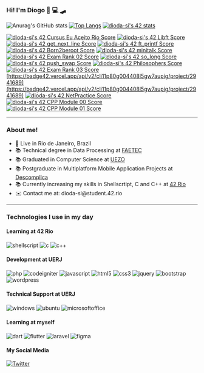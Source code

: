 ### Hi! I'm Diogo 👋 💻 🛹

![Anurag's GitHub stats](https://github-readme-stats.vercel.app/api?username=diogosvicente&show_icons=true&theme=radical)
[![Top Langs](https://github-readme-stats.vercel.app/api/top-langs/?username=diogosvicente&layout=compact&theme=radical)](https://github.com/anuraghazra/github-readme-stats)
[![dioda-si's 42 stats](https://badge42.vercel.app/api/v2/cli11p80g004408l5gw7aupig/stats?cursusId=21&coalitionId=345)](https://github.com/JaeSeoKim/badge42)

[![dioda-si's 42 Cursus Eu Aceito Rio Score](https://badge42.vercel.app/api/v2/cli11p80g004408l5gw7aupig/project/2798920)](https://github.com/JaeSeoKim/badge42)
[![dioda-si's 42 Libft Score](https://badge42.vercel.app/api/v2/cli11p80g004408l5gw7aupig/project/2579883)](https://github.com/JaeSeoKim/badge42)
[![dioda-si's 42 get_next_line Score](https://badge42.vercel.app/api/v2/cli11p80g004408l5gw7aupig/project/2623819)](https://github.com/JaeSeoKim/badge42)
[![dioda-si's 42 ft_printf Score](https://badge42.vercel.app/api/v2/cli11p80g004408l5gw7aupig/project/2673803)](https://github.com/JaeSeoKim/badge42)
[![dioda-si's 42 Born2beroot Score](https://badge42.vercel.app/api/v2/cli11p80g004408l5gw7aupig/project/2735589)](https://github.com/JaeSeoKim/badge42)
[![dioda-si's 42 minitalk Score](https://badge42.vercel.app/api/v2/cli11p80g004408l5gw7aupig/project/2851893)](https://github.com/JaeSeoKim/badge42)
[![dioda-si's 42 Exam Rank 02 Score](https://badge42.vercel.app/api/v2/cli11p80g004408l5gw7aupig/project/2883829)](https://github.com/JaeSeoKim/badge42)
[![dioda-si's 42 so_long Score](https://badge42.vercel.app/api/v2/cli11p80g004408l5gw7aupig/project/2900532)](https://github.com/JaeSeoKim/badge42)
[![dioda-si's 42 push_swap Score](https://badge42.vercel.app/api/v2/cli11p80g004408l5gw7aupig/project/2926602)](https://github.com/JaeSeoKim/badge42)
[![dioda-si's 42 Philosophers Score](https://badge42.vercel.app/api/v2/cli11p80g004408l5gw7aupig/project/2939942)](https://github.com/JaeSeoKim/badge42)
[![dioda-si's 42 Exam Rank 03 Score](https://badge42.vercel.app/api/v2/cli11p80g004408l5gw7aupig/project/3004934)](https://github.com/JaeSeoKim/badge42)
[https://badge42.vercel.app/api/v2/cli11p80g004408l5gw7aupig/project/2941689](https://badge42.vercel.app/api/v2/cli11p80g004408l5gw7aupig/project/2941689)
[![dioda-si's 42 NetPractice Score](https://badge42.vercel.app/api/v2/cli11p80g004408l5gw7aupig/project/3067994)](https://github.com/JaeSeoKim/badge42)
[![dioda-si's 42 CPP Module 00 Score](https://badge42.vercel.app/api/v2/cli11p80g004408l5gw7aupig/project/3075012)](https://github.com/JaeSeoKim/badge42)
[![dioda-si's 42 CPP Module 01 Score](https://badge42.vercel.app/api/v2/cli11p80g004408l5gw7aupig/project/3091798)](https://github.com/JaeSeoKim/badge42)

<hr>

### About me!

<ul>
  <li> 📍 Live in Rio de Janeiro, Brazil </li>
  <li> 📚 Technical degree in Data Processing at <a href="http://www.faetec.rj.gov.br/">FAETEC</a> </li>
  <li> 📚 Graduated in Computer Science at <a href="http://www.uezo.rj.gov.br/">UEZO</a> </li>
  <li> 📚 Postgraduate in Multiplatform Mobile Application Projects at <a href="https://descomplica.com.br/home/a/">Descomplica</a></li>
  <li> 📚 Currently increasing my skills in Shellscrtipt, C and C++ at <a href="https://42.rio/">42 Rio</a> </li>
  <li> ✉️ Contact me at: dioda-si@student.42.rio </li>
</ul>

<hr>

### Technologies I use in my day

<div style="display: inline_block">
  
  #### Learning at 42 Rio
  <img align="center" alt="shellscript" src="https://img.shields.io/badge/shell_script-%23121011.svg?style=for-the-badge&logo=gnu-bash&logoColor=white" />
  <img align="center" alt="c" src="https://img.shields.io/badge/C-00599C?style=for-the-badge&logo=c&logoColor=white" />
  <img align="center" alt="c++" src="https://img.shields.io/badge/C%2B%2B-00599C?style=for-the-badge&logo=c%2B%2B&logoColor=white" />
  
  #### Development at UERJ
  <img align="center" alt="php" src="https://img.shields.io/badge/PHP-777BB4?style=for-the-badge&logo=php&logoColor=white" />
  <img align="center" alt="codeigniter" src="https://img.shields.io/badge/CodeIgniter-%23EF4223.svg?style=for-the-badge&logo=codeIgniter&logoColor=white" />
  <img align="center" alt="javascript" src="https://img.shields.io/badge/javascript-%23323330.svg?style=for-the-badge&logo=javascript&logoColor=%23F7DF1E" />
  <img align="center" alt="html5" src="https://img.shields.io/badge/HTML5-E34F26?style=for-the-badge&logo=html5&logoColor=white" />
  <img align="center" alt="css3" src="https://img.shields.io/badge/CSS3-1572B6?style=for-the-badge&logo=css3&logoColor=white" />
  <img align="center" alt="jquery" src="https://img.shields.io/badge/jQuery-0769AD?style=for-the-badge&logo=jquery&logoColor=white" />
  <img align="center" alt="bootstrap" src="https://img.shields.io/badge/Bootstrap-563D7C?style=for-the-badge&logo=bootstrap&logoColor=white" />
  <img align="center" alt="wordpress" src="https://img.shields.io/badge/Wordpress-21759B?style=for-the-badge&logo=wordpress&logoColor=white" />
  
  #### Technical Support at UERJ
  <img align="center" alt="windows" src="https://img.shields.io/badge/Windows-0078D6?style=for-the-badge&logo=windows&logoColor=white" />
  <img align="center" alt="ubuntu" src="https://img.shields.io/badge/Ubuntu-E95420?style=for-the-badge&logo=ubuntu&logoColor=white" />  
  <img align="center" alt="microsoftoffice" src="https://img.shields.io/badge/Microsoft_Office-D83B01?style=for-the-badge&logo=microsoft-office&logoColor=white" />
  
  #### Learning at myself  
  <img align="center" alt="dart" src="https://img.shields.io/badge/Dart-0175C2?style=for-the-badge&logo=dart&logoColor=white" />
  <img align="center" alt="flutter" src="https://img.shields.io/badge/Flutter-02569B?style=for-the-badge&logo=flutter&logoColor=white" />  
  <img align="center" alt="laravel" src="https://img.shields.io/badge/Laravel-FF2D20?style=for-the-badge&logo=laravel&logoColor=white" />  
  <img align="center" alt="figma" src="https://img.shields.io/badge/figma-%23F24E1E.svg?style=for-the-badge&logo=figma&logoColor=white" />
  
  #### My Social Media
  [![Twitter](https://img.shields.io/badge/Twitter-1DA1F2?style=for-the-badge&logo=twitter&logoColor=white)](https://mobile.twitter.com/diogosvicente)
  	
<div></br>
